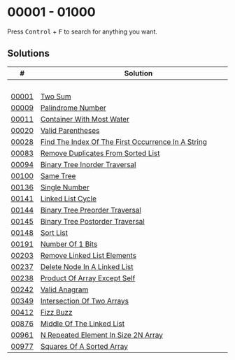 # 00001 - 01000

Press <kbd>Control</kbd> + <kbd>F</kbd> to search for anything you want.

## Solutions
| # | Solution | Topic | Difficulty |
| --- | --- | --- | --- |
| | &emsp;&emsp;&emsp;&emsp;&emsp;&emsp;&emsp;&emsp;&emsp;&emsp;&emsp;&emsp;&emsp;&emsp;&emsp;&emsp;&emsp;&emsp;&emsp;&emsp;&emsp;&emsp;&emsp;&emsp;&emsp;&emsp;&emsp;&emsp; | &emsp;&emsp;&emsp;&emsp;&emsp;&emsp;&emsp;&emsp;&emsp;&emsp; | |  
| [00001](https://leetcode.com/problems/two-sum/) | [Two Sum](00001-00100/00001-two-sum.cpp) | `Hashmap` | Easy |  
| [00009](https://leetcode.com/problems/palindrome-number/) | [Palindrome Number](00001-00100/00009-palindrome-number.cpp) | `String` | Easy |  
| [00011](https://leetcode.com/problems/container-with-most-water/) | [Container With Most Water](00001-00100/00011-container-with-most-water.cpp) | `Two-Pointers` | Medium |  
| [00020](https://leetcode.com/problems/valid-parentheses/) | [Valid Parentheses](00001-00100/00020-valid-parentheses.cpp) | `Stack` | Easy |  
| [00028](https://leetcode.com/problems/find-the-index-of-the-first-occurrence-in-a-string/) | [Find The Index Of The First Occurrence In A String](00001-00100/00028-find-the-index-of-the-first-occurrence-in-a-string.cpp) | `String` | Easy |  
| [00083](https://leetcode.com/problems/remove-duplicates-from-sorted-list/) | [Remove Duplicates From Sorted List](00001-00100/00083-remove-duplicates-from-sorted-list.cpp) | `Linked-List` | Easy |  
| [00094](https://leetcode.com/problems/binary-tree-inorder-traversal/) | [Binary Tree Inorder Traversal](00001-00100/00094-binary-tree-inorder-traversal.cpp) | `Tree` | Easy |  
| [00100](https://leetcode.com/problems/same-tree/) | [Same Tree](00001-00100/00100-same-tree.cpp) | `Tree` | Easy |  
| [00136](https://leetcode.com/problems/single-number/) | [Single Number](00101-00200/00136-single-number.cpp) | `Bit-Hacks` | Easy |  
| [00141](https://leetcode.com/problems/linked-list-cycle/) | [Linked List Cycle](00101-00200/00141-linked-list-cycle.cpp) | `Hashmap` | Easy |  
| [00144](https://leetcode.com/problems/binary-tree-preorder-traversal/) | [Binary Tree Preorder Traversal](00101-00200/00144-binary-tree-preorder-traversal.cpp) | `Tree` | Easy |  
| [00145](https://leetcode.com/problems/binary-tree-postorder-traversal/) | [Binary Tree Postorder Traversal](00101-00200/00145-binary-tree-postorder-traversal.cpp) | `Tree` | Easy |  
| [00148](https://leetcode.com/problems/sort-list/) | [Sort List](00101-00200/00148-sort-list.cpp) | `Linked-List` | Medium |  
| [00191](https://leetcode.com/problems/number-of-1-bits/) | [Number Of 1 Bits](00101-00200/00191-number-of-1-bits.cpp) | `Bit-Hacks` | Easy |  
| [00203](https://leetcode.com/problems/remove-linked-list-elements/) | [Remove Linked List Elements](00201-00300/00203-remove-linked-list-elements.cpp) | `Linked-List` | Easy |  
| [00237](https://leetcode.com/problems/delete-node-in-a-linked-list/) | [Delete Node In A Linked List](00201-00300/00237-delete-node-in-a-linked-list.cpp) | `Linked-List` | Medium |  
| [00238](https://leetcode.com/problems/product-of-array-except-self/) | [Product Of Array Except Self](00201-00300/00238-product-of-array-except-self.cpp) | `Prefix-Sum` | Medium |  
| [00242](https://leetcode.com/problems/valid-anagram/) | [Valid Anagram](00201-00300/00242-valid-anagram.cpp) | `Hashmap` | Easy |  
| [00349](https://leetcode.com/problems/intersection-of-two-arrays/) | [Intersection Of Two Arrays](00301-00400/00349-intersection-of-two-arrays.cpp) | `Hashmap` | Easy |  
| [00412](https://leetcode.com/problems/fizz-buzz/) | [Fizz Buzz](00401-00500/00412-fizz-buzz.cpp) | `Bit-Hacks` | Easy |  
| [00876](https://leetcode.com/problems/middle-of-the-linked-list/) | [Middle Of The Linked List](00801-00900/00876-middle-of-the-linked-list.cpp) | `Linked-List` | Easy |  
| [00961](https://leetcode.com/problems/n-repeated-element-in-size-2n-array/) | [N Repeated Element In Size 2N Array](00901-01000/00961-n-repeated-element-in-size-2n-array.cpp) | `Hashmap` | Easy |  
| [00977](https://leetcode.com/problems/squares-of-a-sorted-array/) | [Squares Of A Sorted Array](00901-01000/00977-squares-of-a-sorted-array.cpp) | `Two-Pointers` | Easy |  
